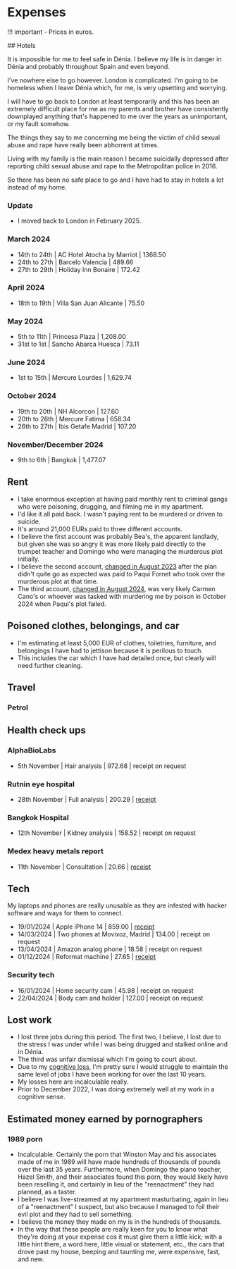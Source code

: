 # Expenses

!!! important
    - Prices in euros.

## Hotels 

It is impossible for me to feel safe in Dénia. I believe my life is in danger in Dénia and probably throughout Spain and even beyond.

I've nowhere else to go however. London is complicated. I'm going to be homeless when I leave Dénia which, for me, is very upsetting and worrying.

I will have to go back to London at least temporarily and this has been an extremely difficult place for me as my parents and brother have consistently downplayed anything that's happened to me over the years as unimportant, or my fault somehow.

The things they say to me concerning me being the victim of child sexual abuse and rape have really been abhorrent at times.

Living with my family is the main reason I became suicidally depressed after reporting child sexual abuse and rape to the Metropolitan police in 2016.

So there has been no safe place to go and I have had to stay in hotels a lot instead of my home.

### Update

- I moved back to London in February 2025.

### March 2024

- 14th to 24th  | AC Hotel Atocha by Marriot    | 1368.50
- 24th to 27th  | Barcelo Valencia              | 489.66
- 27th to 29th  | Holiday Inn Bonaire           | 172.42

### April 2024

- 18th to 19th  | Villa San Juan Alicante       | 75.50

### May 2024

- 5th to 11th   | Princesa Plaza                | 1,208.00
- 31st to 1st   | Sancho Abarca Huesca          | 73.11

### June 2024

- 1st to 15th   | Mercure Lourdes               | 1,629.74

### October 2024

- 19th to 20th  | NH Alcorcon                   | 127.60
- 20th to 26th  | Mercure Fatima                | 658.34
- 26th to 27th  | Ibis Getafe Madrid            | 107.20

### November/December 2024

- 9th to 6th    | Bangkok                       | 1,477.07

## Rent

- I take enormous exception at having paid monthly rent to criminal gangs who were poisoning, drugging, and filming me in my apartment.
- I'd like it all paid back. I wasn't paying rent to be murdered or driven to suicide.
- It's around 21,000 EURs paid to three different accounts.
- I believe the first account was probably Bea's, the apparent landlady, but given she was so angry it was more likely paid directly to the trumpet teacher and Domingo who were managing the murderous plot initially.
- I believe the second account, [changed in August 2023](../timeline/2023/august.md#the-landlady-changes-the-bank-account-for-the-rent) after the plan didn't quite go as expected was paid to Paqui Fornet who took over the murderous plot at that time.
- The third account, [changed in August 2024](../timeline/2024/august.md#the-landlady-changes-the-bank-account-that-receives-the-rent-again), was very likely Carmen Cano's or whoever was tasked with murdering me by poison in October 2024 when Paqui's plot failed.

## Poisoned clothes, belongings, and car

- I'm estimating at least 5,000 EUR of clothes, toiletries, furniture, and belongings I have had to jettison because it is perilous to touch.
- This includes the car which I have had detailed once, but clearly will need further cleaning.

## Travel

### Petrol


## Health check ups

### AlphaBioLabs

- 5th November  | Hair analysis                 | 972.68        | receipt on request

### Rutnin eye hospital

- 28th November | Full analysis                 | 200.29        | [receipt](../content/documents/health/eye-hospital-bill.JPG)

### Bangkok Hospital 

- 12th November | Kidney analysis               | 158.52        | receipt on request

### Medex heavy metals report

- 11th November | Consultation                  | 20.66         | [receipt](../content/documents/health/medex-consulation.pdf)

## Tech

My laptops and phones are really unusable as they are infested with hacker software and ways for them to connect.

- 19/01/2024    | Apple iPhone 14               | 859.00        | [receipt](../content/documents/evidence/iphone-bill.png)
- 14/03/2024    | Two phones at Movixoz, Madrid | 134.00        | receipt on request
- 13/04/2024    | Amazon analog phone           | 18.58         | receipt on request
- 01/12/2024    | Reformat machine              | 27.65         | [receipt](../content/images/reformat-machine.JPG)

### Security tech

- 16/01/2024    | Home security cam             | 45.98         | receipt on request
- 22/04/2024    | Body cam and holder           | 127.00        | receipt on request

## Lost work

- I lost three jobs during this period. The first two, I believe, I lost due to the stress I was under while I was being drugged and stalked online and in Dénia.
- The third was unfair dismissal which I'm going to court about.
- Due to my [cognitive loss](health.md#cognitive-loss), I'm pretty sure I would struggle to maintain the same level of jobs I have been working for over the last 10 years.
- My losses here are incalculable really. 
- Prior to December 2022, I was doing extremely well at my work in a cognitive sense.

## Estimated money earned by pornographers

### 1989 porn

- Incalculable. Certainly the porn that Winston May and his associates made of me in 1989 will have made hundreds of thousands of pounds over the last 35 years. Furthermore, when Domingo the piano teacher, Hazel Smith, and their associates found this porn, they would likely have been reselling it, and certainly in lieu of the "reenactment" they had planned, as a taster.
- I believe I was live-streamed at my apartment masturbating, again in lieu of a "reenactment" I suspect, but also because I managed to foil their evil plot and they had to sell something.
- I believe the money they made on my is in the hundreds of thousands.
- In the way that these people are really keen for you to know what they're doing at your expense cos it must give them a little kick; with a little hint there, a word here, little visual or statement, etc., the cars that drove past my house, beeping and taunting me, were expensive, fast, and new. 
